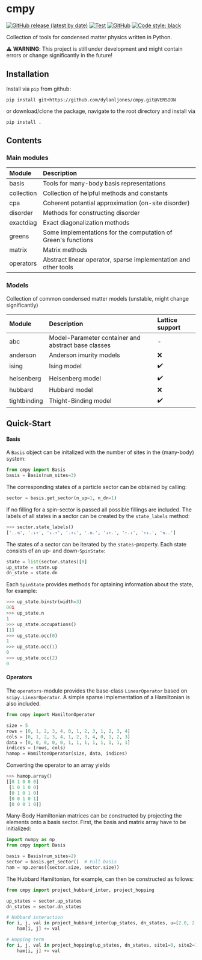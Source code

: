 # cmpy

[![GitHub release (latest by date)][git-release]][repo-url]
[![Test][tests-master]][tests-url]
[![GitHub][license]][license-url]
[![Code style: black][black]][black-url]

Collection of tools for condensed matter physics written in Python.

:warning: **WARNING**: This project is still under development and might contain errors or change significantly in the future!

## Installation

Install via `pip` from github:
```commandline
pip install git+https://github.com/dylanljones/cmpy.git@VERSION
```

or download/clone the package, navigate to the root directory and install via
````commandline
pip install .
````


## Contents


### Main modules

| Module     | Description                                                     |
|:-----------|:----------------------------------------------------------------|
| basis      | Tools for many-body basis representations                       |
| collection | Collection of helpful methods and constants                     |
| cpa        | Coherent potantial approximation (on-site disorder)             |
| disorder   | Methods for constructing disorder                               |
| exactdiag  | Exact diagonalization methods                                   |
| greens     | Some implementations for the computation of Green's functions   |
| matrix     | Matrix methods                                                  |
| operators  | Abstract linear operator, sparse implementation and other tools |


### Models

Collection of common condensed matter models (unstable, might change significantly)

| Module       | Description                                         | Lattice support    |
|:-------------|:----------------------------------------------------|:-------------------|
| abc          | Model-Parameter container and abstract base classes | -                  |
| anderson     | Anderson imurity models                             | :x:                |
| ising        | Ising model                                         | :heavy_check_mark: |
| heisenberg   | Heisenberg model                                    | :heavy_check_mark: |
| hubbard      | Hubbard model                                       | :x:                |
| tightbinding | Thight-Binding model                                | :heavy_check_mark: |


## Quick-Start

#### Basis

A ``Basis`` object can be initalized with the number of sites in the (many-body) system:

````python
from cmpy import Basis
basis = Basis(num_sites=3)
````

The corresponding states of a particle sector can be obtained by calling:
````python
sector = basis.get_sector(n_up=1, n_dn=1)
````
If no filling for a spin-sector is passed all possible fillings are included.
The labels of all states in a sector can be created by the ``state_labels`` method:
````python
>>> sector.state_labels()
['..⇅', '.↓↑', '↓.↑', '.↑↓', '.⇅.', '↓↑.', '↑.↓', '↑↓.', '⇅..']
````
The states of a sector can be iterated by the ``states``-property.
Each state consists of an up- and down-``SpinState``:
````python
state = list(sector.states)[0]
up_state = state.up
dn_state = state.dn
````
Each ``SpinState`` provides methods for optaining information about the state, for example:
`````python
>>> up_state.binstr(width=3)
001
>>> up_state.n
1
>>> up_state.occupations()
[1]
>>> up_state.occ(0)
1
>>> up_state.occ(1)
0
>>> up_state.occ(2)
0
`````


#### Operators

The ``operators``-module provides the base-class ``LinearOperator`` based on ``scipy.LinearOperator``.
A simple sparse implementation of a Hamiltonian is also included.
````python
from cmpy import HamiltonOperator

size = 5
rows = [0, 1, 2, 3, 4, 0, 1, 2, 3, 1, 2, 3, 4]
cols = [0, 1, 2, 3, 4, 1, 2, 3, 4, 0, 1, 2, 3]
data = [0, 0, 0, 0, 0, 1, 1, 1, 1, 1, 1, 1, 1]
indices = (rows, cols)
hamop = HamiltonOperator(size, data, indices)
````
Converting the operator to an array yields
````python
>>> hamop.array()
[[0 1 0 0 0]
 [1 0 1 0 0]
 [0 1 0 1 0]
 [0 0 1 0 1]
 [0 0 0 1 0]]
````

Many-Body Hamiltonian matrices can be constructed by projecting the
elements onto a basis sector. First, the basis and matrix array have to be initialized:
````python
import numpy as np
from cmpy import Basis

basis = Basis(num_sites=2)
sector = basis.get_sector()  # Full basis
ham = np.zeros((sector.size, sector.size))
````

The Hubbard Hamiltonian, for example, can then be constructed as follows:
````python
from cmpy import project_hubbard_inter, project_hopping

up_states = sector.up_states
dn_states = sector.dn_states

# Hubbard interaction
for i, j, val in project_hubbard_inter(up_states, dn_states, u=[2.0, 2.0]):
    ham[i, j] += val

# Hopping term
for i, j, val in project_hopping(up_states, dn_states, site1=0, site2=1, hop=1.0):
    ham[i, j] += val
````


[repo-url]: https://github.com/dylanljones/cmpy
[license-url]: https://github.com/dylanljones/cmpy/blob/master/LICENSE
[tests-url]: https://github.com/dylanljones/cmpy/actions/workflows/test.yml
[black-url]: https://github.com/psf/black

[git-release]: https://img.shields.io/github/v/release/dylanljones/cmpy?logo=Github&style=flat-square
[tests-master]: https://img.shields.io/github/workflow/status/dylanljones/cmpy/Test/master?label=tests&logo=github&style=flat-square
[license]: https://img.shields.io/github/license/dylanljones/cmpy?color=lightgrey&style=flat-square
[black]: https://img.shields.io/badge/code%20style-black-000000.svg?style=flat-square
